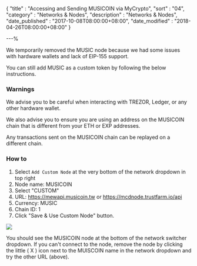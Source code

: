{
"title"       : "Accessing and Sending MUSICOIN via MyCrypto",
"sort"        : "04",
"category"    : "Networks & Nodes",
"description" : "Networks & Nodes",
"date_published" : "2017-10-08T08:00:00+08:00",
"date_modified" : "2018-04-26T08:00:00+08:00"
}

---%


We temporarily removed the MUSIC node because we had some issues with hardware wallets and lack of EIP-155 support.

You can still add MUSIC as a custom token by following the below instructions.

### Warnings

We advise you to be careful when interacting with TREZOR, Ledger, or any other hardware wallet.

We also advise you to ensure you are using an address on the MUSICOIN chain that is different from your ETH or EXP addresses.

Any transactions sent on the MUSICOIN chain can be replayed on a different chain.

### How to

1. Select `Add Custom Node` at the very bottom of the network dropdown in top right
2. Node name: MUSICOIN
3. Select "CUSTOM"
4. URL: https://mewapi.musicoin.tw or https://mcdnode.trustfarm.io/api
5. Currency: MUSIC
6. Chain ID: 1
7. Click "Save & Use Custom Node" button.

![](https://i.imgur.com/CH2sfsd.png)

You should see the MUSICOIN node at the bottom of the network switcher dropdown. If you can't connect to the node, remove the node by clicking the little ( X ) icon next to the MUISCOIN name in the network dropdown and try the other URL (above).

